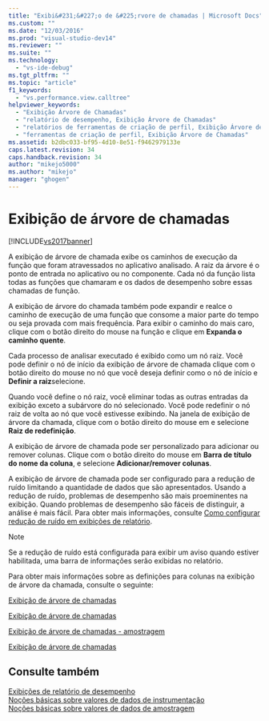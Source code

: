 ```yaml
---
title: "Exibi&#231;&#227;o de &#225;rvore de chamadas | Microsoft Docs"
ms.custom: ""
ms.date: "12/03/2016"
ms.prod: "visual-studio-dev14"
ms.reviewer: ""
ms.suite: ""
ms.technology: 
  - "vs-ide-debug"
ms.tgt_pltfrm: ""
ms.topic: "article"
f1_keywords: 
  - "vs.performance.view.calltree"
helpviewer_keywords: 
  - "Exibição Árvore de Chamadas"
  - "relatório de desempenho, Exibição Árvore de Chamadas"
  - "relatórios de ferramentas de criação de perfil, Exibição Árvore de Chamadas"
  - "ferramentas de criação de perfil, Exibição Árvore de Chamadas"
ms.assetid: b2dbc033-bf95-4d10-8e51-f9462979133e
caps.latest.revision: 34
caps.handback.revision: 34
author: "mikejo5000"
ms.author: "mikejo"
manager: "ghogen"
---
```

# Exibi&#231;&#227;o de &#225;rvore de chamadas
[!INCLUDE[vs2017banner](../code-quality/includes/vs2017banner.md)]

A exibição de árvore de chamada exibe os caminhos de execução da função que foram atravessados no aplicativo analisado.  A raiz da árvore é o ponto de entrada no aplicativo ou no componente.  Cada nó da função lista todas as funções que chamaram e os dados de desempenho sobre essas chamadas de função.  
  
 A exibição de árvore do chamada também pode expandir e realce o caminho de execução de uma função que consome a maior parte do tempo ou seja provada com mais frequência.  Para exibir o caminho do mais caro, clique com o botão direito do mouse na função e clique em **Expanda o caminho quente**.  
  
 Cada processo de analisar executado é exibido como um nó raiz.  Você pode definir o nó de início da exibição de árvore de chamada clique com o botão direito do mouse no nó que você deseja definir como o nó de início e **Definir a raiz**selecione.  
  
 Quando você define o nó raiz, você eliminar todas as outras entradas da exibição exceto a subárvore do nó selecionado.  Você pode redefinir o nó raiz de volta ao nó que você estivesse exibindo.  Na janela de exibição de árvore da chamada, clique com o botão direito do mouse em e selecione **Raiz de redefinição**.  
  
 A exibição de árvore de chamada pode ser personalizado para adicionar ou remover colunas.  Clique com o botão direito do mouse em **Barra de título do nome da coluna**, e selecione **Adicionar\/remover colunas**.  
  
 A exibição de árvore de chamada pode ser configurado para a redução de ruído limitando a quantidade de dados que são apresentados.  Usando a redução de ruído, problemas de desempenho são mais proeminentes na exibição.  Quando problemas de desempenho são fáceis de distinguir, a análise é mais fácil.  Para obter mais informações, consulte [Como configurar redução de ruído em exibições de relatório](../profiling/how-to-configure-noise-reduction-in-report-views.md).  
  
> [!NOTE]
>  Se a redução de ruído está configurada para exibir um aviso quando estiver habilitada, uma barra de informações serão exibidas no relatório.  
  
 Para obter mais informações sobre as definições para colunas na exibição de árvore da chamada, consulte o seguinte:  
  
 [Exibição de árvore de chamadas](../profiling/call-tree-view-sampling-data.md)  
  
 [Exibição de árvore de chamadas](../profiling/call-tree-view-instrumentation-data.md)  
  
 [Exibição de árvore de chamadas \- amostragem](../profiling/call-tree-view-dotnet-memory-sampling-data.md)  
  
 [Exibição de árvore de chamadas](../profiling/call-tree-view-contention-data.md)  
  
## Consulte também  
 [Exibições de relatório de desempenho](../profiling/performance-report-views.md)   
 [Noções básicas sobre valores de dados de instrumentação](../profiling/understanding-instrumentation-data-values.md)   
 [Noções básicas sobre valores de dados de amostragem](../profiling/understanding-sampling-data-values.md)